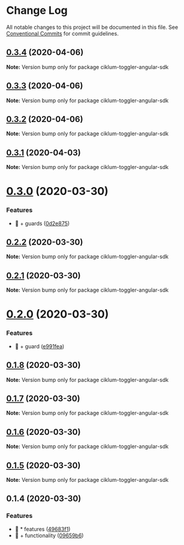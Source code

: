 # Change Log

All notable changes to this project will be documented in this file.
See [Conventional Commits](https://conventionalcommits.org) for commit guidelines.

## [0.3.4](https://github.com/ciklum-digital/ciklum-toggler-angular-sdk/compare/v0.3.3...v0.3.4) (2020-04-06)

**Note:** Version bump only for package ciklum-toggler-angular-sdk





## [0.3.3](https://github.com/ciklum-digital/ciklum-toggler-angular-sdk/compare/v0.3.2...v0.3.3) (2020-04-06)

**Note:** Version bump only for package ciklum-toggler-angular-sdk





## [0.3.2](https://github.com/ciklum-digital/ciklum-toggler-angular-sdk/compare/v0.3.1...v0.3.2) (2020-04-06)

**Note:** Version bump only for package ciklum-toggler-angular-sdk





## [0.3.1](https://github.com/ciklum-digital/ciklum-toggler-angular-sdk/compare/v0.3.0...v0.3.1) (2020-04-03)

**Note:** Version bump only for package ciklum-toggler-angular-sdk





# [0.3.0](https://github.com/ciklum-digital/ciklum-toggler-angular-sdk/compare/v0.2.2...v0.3.0) (2020-03-30)


### Features

* 🎸 + guards ([0d2e875](https://github.com/ciklum-digital/ciklum-toggler-angular-sdk/commit/0d2e875abfe99753a60202c4bf05d76d531cddc0))





## [0.2.2](https://github.com/ciklum-digital/ciklum-toggler-angular-sdk/compare/v0.2.1...v0.2.2) (2020-03-30)

**Note:** Version bump only for package ciklum-toggler-angular-sdk





## [0.2.1](https://github.com/ciklum-digital/ciklum-toggler-angular-sdk/compare/v0.2.0...v0.2.1) (2020-03-30)

**Note:** Version bump only for package ciklum-toggler-angular-sdk





# [0.2.0](https://github.com/ciklum-digital/ciklum-toggler-angular-sdk/compare/v0.1.8...v0.2.0) (2020-03-30)


### Features

* 🎸 + guard ([e991fea](https://github.com/ciklum-digital/ciklum-toggler-angular-sdk/commit/e991fea70a7a650ad04b8b3753f71451fb53b23c))





## [0.1.8](https://github.com/ciklum-digital/ciklum-toggler-angular-sdk/compare/v0.1.7...v0.1.8) (2020-03-30)

**Note:** Version bump only for package ciklum-toggler-angular-sdk





## [0.1.7](https://github.com/ciklum-digital/ciklum-toggler-angular-sdk/compare/v0.1.6...v0.1.7) (2020-03-30)

**Note:** Version bump only for package ciklum-toggler-angular-sdk





## [0.1.6](https://github.com/ciklum-digital/ciklum-toggler-angular-sdk/compare/v0.1.5...v0.1.6) (2020-03-30)

**Note:** Version bump only for package ciklum-toggler-angular-sdk





## [0.1.5](https://github.com/ciklum-digital/ciklum-toggler-angular-sdk/compare/v0.1.4...v0.1.5) (2020-03-30)

**Note:** Version bump only for package ciklum-toggler-angular-sdk





## 0.1.4 (2020-03-30)


### Features

* 🎸 * features ([49683f1](https://github.com/ciklum-digital/ciklum-toggler-angular-sdk/commit/49683f19ab9ca35a7d6b679f0b901392f88b2fb2))
* 🎸 + functionality ([09659b6](https://github.com/ciklum-digital/ciklum-toggler-angular-sdk/commit/09659b6d2b627318cdb9e9acda1acafaf7ff0d39))
